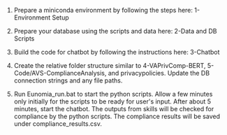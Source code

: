 1. Prepare a miniconda environment by following the steps here: 1-Environment Setup

2. Prepare your database using the scripts and data here: 2-Data and DB Scripts

3. Build the code for chatbot by following the instructions here: 3-Chatbot

4. Create the relative folder structure similar to 4-VAPrivComp-BERT, 5-Code/AVS-ComplianceAnalysis, and privacypolicies. Update the DB connection strings and any file paths.

5. Run Eunomia_run.bat to start the python scripts. Allow a few minutes only initially for the scripts to be ready for user's input. After about 5 minutes, start the chatbot. The outputs from skills will be checked for compliance by the python scripts. The compliance results will be saved under compliance_results.csv.
